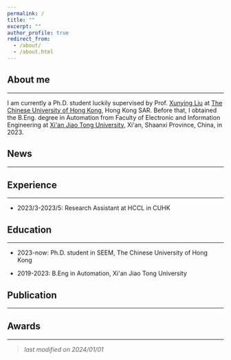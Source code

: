 ```yaml
---
permalink: /
title: ""
excerpt: ""
author_profile: true
redirect_from: 
  - /about/
  - /about.html
---
```


## About me
_____
I am currently a Ph.D. student luckily supervised by Prof. [Xunying Liu](https://www1.se.cuhk.edu.hk/~xyliu/) at [The Chinese University of Hong Kong](https://www.cuhk.edu.hk/chinese/), Hong Kong SAR. Before that, I obtained the B.Eng. degree in Automation from Faculty of Electronic and Information Engineering at [Xi'an Jiao Tong University](http://www.xjtu.edu.cn/), Xi'an, Shaanxi Province, China, in 2023.

## News
____


## Experience
____

- 2023/3-2023/5: Research Assistant at HCCL in CUHK

## Education
____

- 2023-now: Ph.D. student in SEEM, The Chinese University of Hong Kong

- 2019-2023: B.Eng in Automation, Xi'an Jiao Tong University

## Publication
____

## Awards
____


> *last modified on 2024/01/01*
